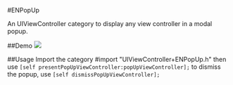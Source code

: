 #ENPopUp

An UIViewController category to display any view controller in a modal popup.

##Demo
![](http://i.imgur.com/5bEyYGL.gif)


##Usage
Import the category 
    #import "UIViewController+ENPopUp.h"
then use
    `[self presentPopUpViewController:popUpViewController];`
to dismiss the popup, use
    `[self dismissPopUpViewController];`
